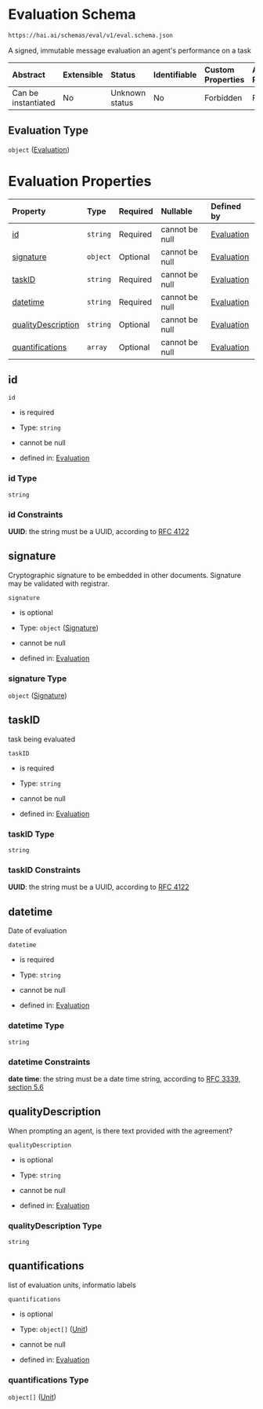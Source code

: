 # Evaluation Schema

```txt
https://hai.ai/schemas/eval/v1/eval.schema.json
```

A signed, immutable message evaluation an agent's performance on a task

| Abstract            | Extensible | Status         | Identifiable | Custom Properties | Additional Properties | Access Restrictions | Defined In                                                                                                 |
| :------------------ | :--------- | :------------- | :----------- | :---------------- | :-------------------- | :------------------ | :--------------------------------------------------------------------------------------------------------- |
| Can be instantiated | No         | Unknown status | No           | Forbidden         | Forbidden             | none                | [eval.schema.json](../../https:/hai.ai/schemas/=./schemas/eval/v1/eval.schema.json "open original schema") |

## Evaluation Type

`object` ([Evaluation](eval.md))

# Evaluation Properties

| Property                                  | Type     | Required | Nullable       | Defined by                                                                                                                                  |
| :---------------------------------------- | :------- | :------- | :------------- | :------------------------------------------------------------------------------------------------------------------------------------------ |
| [id](#id)                                 | `string` | Required | cannot be null | [Evaluation](eval-properties-id.md "https://hai.ai/schemas/eval/v1/eval.schema.json#/properties/id")                                        |
| [signature](#signature)                   | `object` | Optional | cannot be null | [Evaluation](header-properties-signature-1.md "https://hai.ai/schemas/components/signature/v1/signature.schema.json#/properties/signature") |
| [taskID](#taskid)                         | `string` | Required | cannot be null | [Evaluation](eval-properties-taskid.md "https://hai.ai/schemas/eval/v1/eval.schema.json#/properties/taskID")                                |
| [datetime](#datetime)                     | `string` | Required | cannot be null | [Evaluation](eval-properties-datetime.md "https://hai.ai/schemas/eval/v1/eval.schema.json#/properties/datetime")                            |
| [qualityDescription](#qualitydescription) | `string` | Optional | cannot be null | [Evaluation](eval-properties-qualitydescription.md "https://hai.ai/schemas/eval/v1/eval.schema.json#/properties/qualityDescription")        |
| [quantifications](#quantifications)       | `array`  | Optional | cannot be null | [Evaluation](eval-properties-quantifications.md "https://hai.ai/schemas/eval/v1/eval.schema.json#/properties/quantifications")              |

## id



`id`

* is required

* Type: `string`

* cannot be null

* defined in: [Evaluation](eval-properties-id.md "https://hai.ai/schemas/eval/v1/eval.schema.json#/properties/id")

### id Type

`string`

### id Constraints

**UUID**: the string must be a UUID, according to [RFC 4122](https://tools.ietf.org/html/rfc4122 "check the specification")

## signature

Cryptographic signature to be embedded in other documents. Signature may be validated with registrar.

`signature`

* is optional

* Type: `object` ([Signature](header-properties-signature-1.md))

* cannot be null

* defined in: [Evaluation](header-properties-signature-1.md "https://hai.ai/schemas/components/signature/v1/signature.schema.json#/properties/signature")

### signature Type

`object` ([Signature](header-properties-signature-1.md))

## taskID

task being evaluated

`taskID`

* is required

* Type: `string`

* cannot be null

* defined in: [Evaluation](eval-properties-taskid.md "https://hai.ai/schemas/eval/v1/eval.schema.json#/properties/taskID")

### taskID Type

`string`

### taskID Constraints

**UUID**: the string must be a UUID, according to [RFC 4122](https://tools.ietf.org/html/rfc4122 "check the specification")

## datetime

Date of evaluation

`datetime`

* is required

* Type: `string`

* cannot be null

* defined in: [Evaluation](eval-properties-datetime.md "https://hai.ai/schemas/eval/v1/eval.schema.json#/properties/datetime")

### datetime Type

`string`

### datetime Constraints

**date time**: the string must be a date time string, according to [RFC 3339, section 5.6](https://tools.ietf.org/html/rfc3339 "check the specification")

## qualityDescription

When prompting an agent, is there text provided with the agreement?

`qualityDescription`

* is optional

* Type: `string`

* cannot be null

* defined in: [Evaluation](eval-properties-qualitydescription.md "https://hai.ai/schemas/eval/v1/eval.schema.json#/properties/qualityDescription")

### qualityDescription Type

`string`

## quantifications

list of evaluation units, informatio labels

`quantifications`

* is optional

* Type: `object[]` ([Unit](eval-properties-quantifications-unit.md))

* cannot be null

* defined in: [Evaluation](eval-properties-quantifications.md "https://hai.ai/schemas/eval/v1/eval.schema.json#/properties/quantifications")

### quantifications Type

`object[]` ([Unit](eval-properties-quantifications-unit.md))
